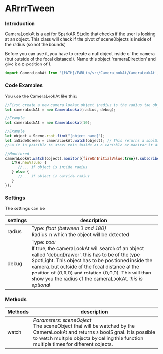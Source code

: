 # ARrrrTween
### Introduction
CameraLookAt is a api for SparkAR Studio that checks if the user is looking at an object.
This class will check if the pivot of sceneObjects is inside of the radius (so not the bounds)

Before you can use it, you have to create a null object inside of the camera (but outside of the focal distance!).
Name this object 'cameraDirection' and give it a z-position of 1.

```javascript
import CameraLookAt from '[PATH]/FARLib/src/CameraLookAt/CameraLookAt';
```

### Code Examples
You use the CameraLookAt like this:
```javascript
//First create a new camera lookat object (radius is the radius the objects will be spotted in, debug is optional)
let cameraLookAt = new CameraLookat(radius, debug);

//Example
let cameraLookAt = new CameraLookat(10);

//Example
let object = Scene.root.find("[object name]");
let inSideScreen = cameraLookAt.watch(object); // This returns a boolSignal
//So it is possible to store this inside of a variable or monitor it directly

//Monitored
cameraLookAt.watch(object).monitor({fireOnInitialValue:true}).subscribe((e)=>{
   if(e.newValue) {
      //... if object is inside radius
   } else {
      //... if object is outside radius
   }
});
```

### Settings
The settings can be 

settings | description
--- | ---
radius | Type: *float (between 0 and 180)* <br> Radius in which the object will be detected
debug | Type: *bool* <br> If true, the cameraLookAt will search of an object called 'debugDrawer', this has to be of the type SpotLight. This object has to be positioned inside the camera, but outside of the focal distance at the position of (0,0,0) and rotation (0,0,0). This will than show you the radius of the cameraLookAt. *this is optional*

### Methods

Methods | description
---|---
watch | *Parameters: sceneObject* <br> The sceneObject that will be watched by the CameraLookAt and returns a boolSignal. It is possible to watch multiple objects by calling this function multiple times for different objects.














